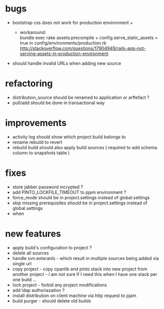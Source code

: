 # bugs
- bootstrap css does not work for production environment +
	- workaround:  
	bundle exec rake assets:precompile + config.serve_static_assets = true in config/environments/production.rb 
	http://stackoverflow.com/questions/17904949/rails-app-not-serving-assets-in-production-environment

- should handle invalid URLs when adding new source

# refactoring
- distribution_source should be renamed to application or arftefact ?
- pull/add should be done in transactional way

# improvements
- activity log should show which project build belongs to 
- rename rebuild to revert 
- rebuild build should also apply build sources ( required to add schema column to snapshots table )

# fixes
- store jabber password incrypted ? 
- add PINTO_LOCKFILE_TIMEOUT to pjam environment ?
- force_mode should be in project.settings instead of global.settings
- skip missing prerequisites should be in project.settings instead of global.settings
- when 

# new features
- apply build's configuration to project ?
- delete all sources
- handle svn.exteranls - which result in multiple sources being added via single url
- copy project - copy cpanlib and pinto stack into new project from another project - I am not sure If I need this when I have one stack per one build ...
- lock project - forbid any project modifications
- add ldap authoriazation ?
- install distribution on client machine via http request to pjam
- build purger - should delete old builds


